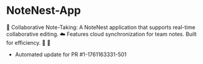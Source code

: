 # NoteNest-App
📝 Collaborative Note-Taking: A NoteNest application that supports real-time collaborative editing. ☁️ Features cloud synchronization for team notes. Built for efficiency. 🤝 🚀


- Automated update for PR #1-1761163331-501